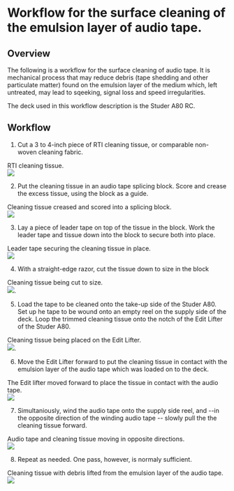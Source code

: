 
# Workflow for the surface cleaning of the emulsion layer of audio tape.

## Overview

The following is a workflow for the surface cleaning of audio tape. It is mechanical process that may reduce debris (tape shedding and other particulate matter) found on the emulsion layer of the medium which, left untreated, may lead to sqeeking, signal loss and speed irregularities. 

The deck used in this workflow description is the Studer A80 RC.    

  
## Workflow
   
1)  Cut a 3 to 4-inch piece of RTI cleaning tissue, or comparable non-woven cleaning fabric.

RTI cleaning tissue.  
![](emulsion_1.jpg)


2)  Put the cleaning tissue in an audio tape splicing block.  Score and crease the excess tissue, using the block as a guide.  
   
Cleaning tissue creased and scored into a splicing block.  
![](emulsion_2.jpg)  
  
3)  Lay a piece of leader tape on top of the tissue in the block.   Work the leader tape and tissue down into the block to secure both into place.  
 
Leader tape securing the cleaning tissue in place.  
![](emulsion_3.jpg) 

4)  With a straight-edge razor, cut the tissue down to size in the block
  
Cleaning tissue being cut to size.  
![](emulsion_4.jpg).  


5)  Load the tape to be cleaned onto the take-up side of the Studer A80.  Set up he tape to be wound onto an empty reel on the supply side of the deck.  Loop the trimmed cleaning tissue onto the notch of the Edit Lifter of the Studer A80.  

Cleaning tissue being placed on the Edit Lifter.  
![](emulsion_5.jpg).  


6)  Move the Edit Lifter forward to put the cleaning tissue in contact with the emulsion layer of the audio tape which was loaded on to the deck.  
  
  The Edit lifter moved forward to place the tissue in contact with the audio tape.  
  ![](emulsion_6.JPG)

7)  Simultaniously, wind the audio tape onto the supply side reel, and --in the opposite direction of the winding audio tape -- slowly pull the the cleaning tissue forward.

Audio tape and cleaning tissue moving in opposite directions.  
![](emulsion_7.jpg)  

8)  Repeat as needed.  One pass, however, is normaly sufficient.  

Cleaning tissue with debris lifted from the emulsion layer of the audio tape.  
![](emulsion_8.jpg)



